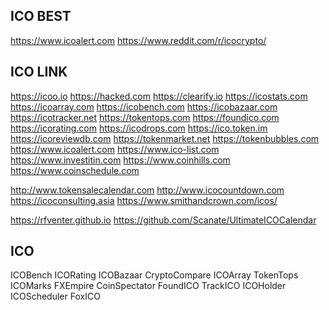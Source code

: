
## ICO BEST
https://www.icoalert.com
https://www.reddit.com/r/icocrypto/


## ICO LINK
https://icoo.io
https://hacked.com
https://clearify.io
https://icostats.com
https://icoarray.com
https://icobench.com
https://icobazaar.com
https://icotracker.net
https://tokentops.com
https://foundico.com
https://icorating.com
https://icodrops.com
https://ico.token.im
https://icoreviewdb.com
https://tokenmarket.net
https://tokenbubbles.com
https://www.icoalert.com
https://www.ico-list.com
https://www.investitin.com
https://www.coinhills.com
https://www.coinschedule.com

http://www.tokensalecalendar.com
http://www.icocountdown.com
https://icoconsulting.asia
https://www.smithandcrown.com/icos/


https://rfventer.github.io
https://github.com/Scanate/UltimateICOCalendar



## ICO

ICOBench
ICORating
ICOBazaar
CryptoCompare
ICOArray
TokenTops
ICOMarks
FXEmpire
CoinSpectator
FoundICO
TrackICO
ICOHolder
ICOScheduler
FoxICO